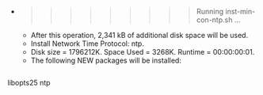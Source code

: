 * >>>>>>>>> Running inst-min-con-ntp.sh ...
  * After this operation, 2,341 kB of additional disk space will be used.
  * Install Network Time Protocol: ntp.
  * Disk size = 1796212K. Space Used = 3268K. Runtime = 00:00:00:01.
  * The following NEW packages will be installed:
  ```bash
libopts25 ntp
  ```
